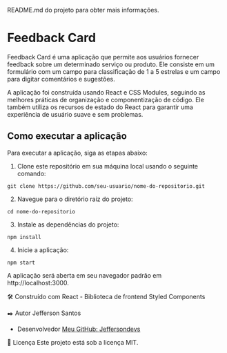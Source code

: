 README.md do projeto para obter mais informações.

# Feedback Card

Feedback Card é uma aplicação que permite aos usuários fornecer feedback sobre um determinado serviço ou produto. Ele consiste em um formulário com um campo para classificação de 1 a 5 estrelas e um campo para digitar comentários e sugestões.

A aplicação foi construída usando React e CSS Modules, seguindo as melhores práticas de organização e componentização de código. Ele também utiliza os recursos de estado do React para garantir uma experiência de usuário suave e sem problemas.

## Como executar a aplicação

Para executar a aplicação, siga as etapas abaixo:

1. Clone este repositório em sua máquina local usando o seguinte comando:
```
git clone https://github.com/seu-usuario/nome-do-repositorio.git
```

2. Navegue para o diretório raiz do projeto:
```
cd nome-do-repositorio
```
3. Instale as dependências do projeto:
```
npm install
```
4. Inicie a aplicação:
```
npm start
```
A aplicação será aberta em seu navegador padrão em http://localhost:3000.

🛠️ Construído com
React - Biblioteca de frontend
Styled Components 

✒️ Autor Jefferson Santos 
- Desenvolvedor [Meu GitHub: Jeffersondevs](https://github.com/jeffersondevs)

📄 Licença
Este projeto está sob a licença MIT.


